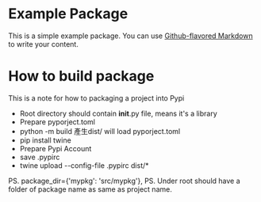 # Example Package

This is a simple example package. You can use
[Github-flavored Markdown](https://guides.github.com/features/mastering-markdown/)
to write your content.

# How to build package

This is a note for how to packaging a project into Pypi

- Root directory should contain __init__.py file, means it's a library
- Prepare pyporject.toml
- python -m build 產生dist/ will load pyporject.toml
- pip install twine
- Prepare Pypi Account
- save .pypirc 
- twine upload --config-file .pypirc dist/*

PS. package_dir={'mypkg': 'src/mypkg'},
PS. Under root should have a folder of package name as same as project name.